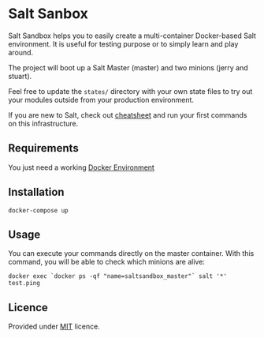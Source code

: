 # Salt Sanbox

Salt Sandbox helps you to easily create a multi-container Docker-based Salt environment. It is useful for testing purpose or to simply learn and play around.

The project will boot up a Salt Master (master) and two minions (jerry and stuart).

Feel free to update the `states/` directory with your own state files to try out your modules outside from your production environment.

If you are new to Salt, check out [cheatsheet](cheatsheet.md) and run your first commands on this infrastructure.

## Requirements

You just need a working [Docker Environment](https://docs.docker.com/engine/)

## Installation

```
docker-compose up
```

## Usage

You can execute your commands directly on the master container.
With this command, you will be able to check which minions are alive:

```
docker exec `docker ps -qf "name=saltsandbox_master"` salt '*' test.ping
```

## Licence

Provided under [MIT](https://en.wikipedia.org/wiki/MIT_License) licence.
